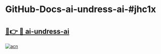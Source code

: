 # GitHub-Docs-ai-undress-ai-#jhc1x

# <h2><a href="https://andorid.site?title=ai-undress-ai&ref=07A">🔗👉 🔴 ai-undress-ai</a></h2>

[![acn](https://github.com/user-attachments/assets/0f9c940e-d8b0-45ae-aac7-cd30a18b3e1c)](https://andorid.site?title=ai-undress-ai&ref=07A)

